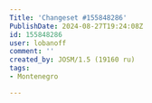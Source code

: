```yaml
---
Title: 'Changeset #155848286'
PublishDate: 2024-08-27T19:24:08Z
id: 155848286
user: lobanoff
comment: ''
created_by: JOSM/1.5 (19160 ru)
tags:
- Montenegro

---
```

